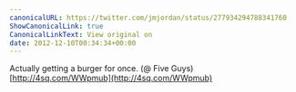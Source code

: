 ```yaml
---
canonicalURL: https://twitter.com/jmjordan/status/277934294788341760
ShowCanonicalLink: true
CanonicalLinkText: View original on
date: 2012-12-10T00:34:34+00:00
---
```

Actually getting a burger for once. (@ Five Guys) [http://4sq.com/WWpmub](http://4sq.com/WWpmub)